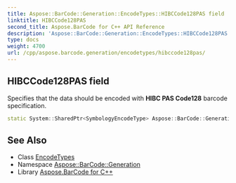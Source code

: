 ```yaml
---
title: Aspose::BarCode::Generation::EncodeTypes::HIBCCode128PAS field
linktitle: HIBCCode128PAS
second_title: Aspose.BarCode for C++ API Reference
description: 'Aspose::BarCode::Generation::EncodeTypes::HIBCCode128PAS field. Specifies that the data should be encoded with HIBC PAS Code128 barcode specification in C++.'
type: docs
weight: 4700
url: /cpp/aspose.barcode.generation/encodetypes/hibccode128pas/
---
```

## HIBCCode128PAS field


Specifies that the data should be encoded with **HIBC PAS Code128** barcode specification.

```cpp
static System::SharedPtr<SymbologyEncodeType> Aspose::BarCode::Generation::EncodeTypes::HIBCCode128PAS
```

## See Also

* Class [EncodeTypes](../)
* Namespace [Aspose::BarCode::Generation](../../)
* Library [Aspose.BarCode for C++](../../../)
